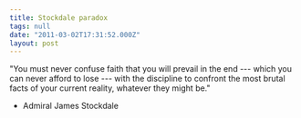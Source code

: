 ```yaml
---
title: Stockdale paradox
tags: null
date: "2011-03-02T17:31:52.000Z"
layout: post
---
```


"You must never confuse faith that you will prevail in the end --- which you can never afford to lose --- with the discipline to confront the most brutal facts of your current reality, whatever they might be."

* Admiral James Stockdale